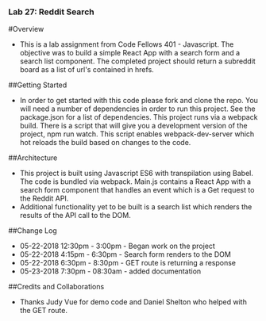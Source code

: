 ### Lab 27: Reddit Search

#Overview
- This is a lab assignment from Code Fellows 401 - Javascript.  The objective was to build a simple React App with a search form and a search list component.  The completed project should return a subreddit board as a list of url's contained in hrefs.

##Getting Started
- In order to get started with this code please fork and clone the repo.  You will need a number of dependencies in order to run this project.  See the package.json for a list of dependencies.  This project runs via a webpack build.  There is a script that will give you a development version of the project, npm run watch.  This script enables webpack-dev-server which hot reloads the build based on changes to the code.   

##Architecture
- This project is built using Javascript ES6 with transpilation using Babel.  The code is bundled via webpack.  Main.js contains a React App with a search form component that handles an event which is a Get request to the Reddit API.
- Additional functionality yet to be built is a search list which renders the results of the API call to the DOM.  
 

##Change Log
- 05-22-2018 12:30pm - 3:00pm - Began work on the project
- 05-22-2018 4:15pm - 6:30pm - Search form renders to the DOM
- 05-22-2018 6:30pm - 8:30pm - GET route is returning a response  
- 05-23-2018 7:30pm - 08:30am - added documentation

##Credits and Collaborations
- Thanks Judy Vue for demo code and Daniel Shelton who helped with the GET route.
